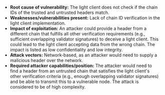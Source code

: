 - **Root cause of vulnerability:** The light client does not check if the chain IDs of the trusted and untrusted headers match.
- **Weaknesses/vulnerabilities present:**  Lack of chain ID verification in the light client implementation.
- **Impact of exploitation:** An attacker could provide a header from a different chain that fulfills all other verification requirements (e.g., sufficient overlapping validator signatures) to deceive a light client. This could lead to the light client accepting data from the wrong chain. The impact is listed as low confidentiality and low integrity.
- **Attack vectors:** Network-based, as an attacker would need to supply a malicious header over the network.
- **Required attacker capabilities/position:** The attacker would need to find a header from an untrusted chain that satisfies the light client's other verification criteria (e.g., enough overlapping validator signatures) and be able to transmit this to a vulnerable node. The attack is considered to be of high complexity.